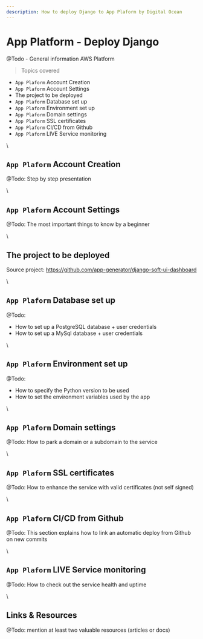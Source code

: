 ```yaml
---
description: How to deploy Django to App Plaform by Digital Ocean
---
```


# App Platform - Deploy Django

@Todo - General information AWS Platform

> Topics covered

* `App Plaform` Account Creation
* `App Plaform` Account Settings
* The project to be deployed
* `App Plaform` Database set up
* `App Plaform` Environment set up
* `App Plaform` Domain settings
* `App Plaform` SSL certificates
* `App Plaform` CI/CD from Github
* `App Plaform` LIVE Service monitoring

\


## `App Plaform` Account Creation

@Todo: Step by step presentation

\


## `App Plaform` Account Settings

@Todo: The most important things to know by a beginner

\


## The project to be deployed

Source project: https://github.com/app-generator/django-soft-ui-dashboard

\


## `App Plaform` Database set up

@Todo:

* How to set up a PostgreSQL database + user credentials
* How to set up a MySql database + user credentials

\


## `App Plaform` Environment set up

@Todo:

* How to specify the Python version to be used
* How to set the environment variables used by the app

\


## `App Plaform` Domain settings

@Todo: How to park a domain or a subdomain to the service

\


## `App Plaform` SSL certificates

@Todo: How to enhance the service with valid certificates (not self signed)

\


## `App Plaform` CI/CD from Github

@Todo: This section explains how to link an automatic deploy from Github on new commits

\


## `App Plaform` LIVE Service monitoring

@Todo: How to check out the service health and uptime

\


## Links & Resources

@Todo: mention at least two valuable resources (articles or docs)
